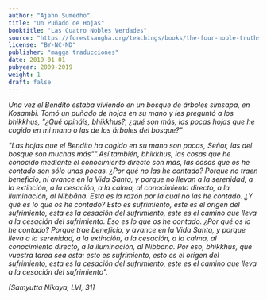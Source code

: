 ```yaml
---
author: "Ajahn Sumedho"
title: "Un Puñado de Hojas"
booktitle: "Las Cuatro Nobles Verdades"
source: "https://forestsangha.org/teachings/books/the-four-noble-truths?language=English"
license: "BY-NC-ND"
publisher: "magga traducciones"
date: 2019-01-01
pubyear: 2009-2019
weight: 1
draft: false
---
```

_Una vez el Bendito estaba viviendo en un bosque de árboles simsapa, en Kosambi. Tomó un puñado de hojas en su mano y les preguntó a los *bhikkhus*, "¿Qué opináis, *bhikkhus*?, ¿qué son más, las pocas hojas que he cogido en mi mano o las de los árboles del bosque?"_  

_"Las hojas que el Bendito ha cogido en su mano son pocas, Señor, las del bosque son muchas más"".Así también, *bhikkhus*, las cosas que he conocido mediante el conocimiento directo son más, las cosas que os he contado son sólo unas pocas. ¿Por qué no las he contado? Porque no traen beneficio, ni avance en la Vida Santa, y porque no llevan a la serenidad, a la extinción, a la cesación, a la calma, al conocimiento directo, a la iluminación, al Nibbāna. Esta es la razón por la cual no las he contado. ¿Y qué es lo que os he contado? Esto es sufrimiento, este es el origen del sufrimiento, esta es la cesación del sufrimiento, este es el camino que lleva a la cesación del sufrimiento. Eso es lo que os he contado. ¿Por qué os lo he contado? Porque trae beneficio, y avance en la Vida Santa, y porque lleva a la serenidad, a la extinción, a la cesación, a la calma, al conocimiento directo, a la iluminación, al Nibbāna. Por eso, *bhikkhus*, que vuestra tarea sea esta: esto es sufrimiento, esto es el origen del sufrimiento, esta es la cesación del sufrimiento, este es el camino que lleva a la cesación del sufrimiento"._  

_[Samyutta Nikaya, LVI, 31]_
